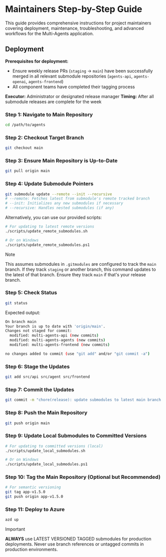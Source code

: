 # Maintainers Step-by-Step Guide

This guide provides comprehensive instructions for project maintainers covering deployment, maintenance, troubleshooting, and advanced workflows for the Multi-Agents application.

## Deployment

**Prerequisites for deployment:**

- Ensure weekly release PRs (`staging` → `main`) have been successfully merged in all relevant submodule repositories (`agents-api`, `agents-openai`, `agents-frontend`)
- All component teams have completed their tagging process

**Executor:** Administrator or designated release manager
**Timing:** After all submodule releases are complete for the week

### Step 1: Navigate to Main Repository

```bash
cd /path/to/agents
```

### Step 2: Checkout Target Branch

```bash
git checkout main
```

### Step 3: Ensure Main Repository is Up-to-Date

```bash
git pull origin main
```

### Step 4: Update Submodule Pointers

```bash
git submodule update --remote --init --recursive
# --remote: Fetches latest from submodule's remote tracked branch
# --init: Initializes any new submodules if necessary
# --recursive: Handles nested submodules (if any)
```

<!-- TODO: ensure versioning of the main commmits before updating the submodule (tags) -->

Alternatively, you can use our provided scripts:

```bash
# For updating to latest remote versions
./scripts/update_remote_submodules.sh

# Or on Windows
./scripts/update_remote_submodules.ps1
```

> [!NOTE]
> This assumes submodules in `.gitmodules` are configured to track the `main` branch. If they track `staging` or another branch, this command updates to the latest of that branch. Ensure they track `main` if that's your release branch.

### Step 5: Check Status

```bash
git status
```

Expected output:

```bash
On branch main
Your branch is up to date with 'origin/main'.
Changes not staged for commit:
  modified: multi-agents-api (new commits)
  modified: multi-agents-agents (new commits)
  modified: multi-agents-frontend (new commits)

no changes added to commit (use "git add" and/or "git commit -a")
```

<!-- TODO change it into src/api... -->

### Step 6: Stage the Updates

```bash
git add src/api src/agent src/frontend
```

### Step 7: Commit the Updates

```bash
git commit -m "chore(release): update submodules to latest main branch commits"
```

### Step 8: Push the Main Repository

```bash
git push origin main
```

### Step 9: Update Local Submodules to Committed Versions

```bash
# For updating to committed versions (local)
./scripts/update_local_submodules.sh

# Or on Windows
./scripts/update_local_submodules.ps1
```

<!-- add it as a first step to update localTODO add a section for local update -->

### Step 10: Tag the Main Repository (Optional but Recommended)

```bash
# For semantic versioning
git tag app-v1.5.0
git push origin app-v1.5.0
```

### Step 11: Deploy to Azure

```bash
azd up
```

> [!IMPORTANT]
>
> **ALWAYS** use LATEST VERSIONED TAGGED submodules for production deployments. Never use branch references or untagged commits in production environments.
